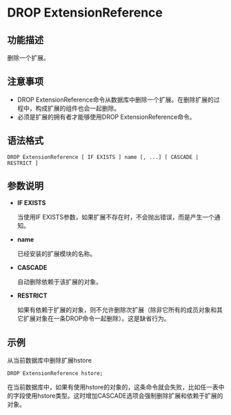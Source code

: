 # DROP ExtensionReference<a name="ZH-CN_TOPIC_0000001127565047"></a>

## 功能描述<a name="section173831846163116"></a>

删除一个扩展。

## 注意事项<a name="section786041713618"></a>

-   DROP ExtensionReference命令从数据库中删除一个扩展。在删除扩展的过程中，构成扩展的组件也会一起删除。
-   必须是扩展的拥有者才能够使用DROP ExtensionReference命令。

## 语法格式<a name="section1374719912321"></a>

```
DROP ExtensionReference [ IF EXISTS ] name [, ...] [ CASCADE | RESTRICT ]
```

## 参数说明<a name="section62781959163314"></a>

-   **IF EXISTS**

    当使用IF EXISTS参数，如果扩展不存在时，不会抛出错误，而是产生一个通知。

-   **name**

    已经安装的扩展模块的名称。

-   **CASCADE**

    自动删除依赖于该扩展的对象。

-   **RESTRICT**

    如果有依赖于扩展的对象，则不允许删除次扩展（除非它所有的成员对象和其它扩展对象在一条DROP命令一起删除）。这是缺省行为。


## 示例<a name="section14411351193419"></a>

从当前数据库中删除扩展hstore

```
DROP ExtensionReference hstore;
```

在当前数据库中，如果有使用hstore的对象的，这条命令就会失败，比如任一表中的字段使用hstore类型。这时增加CASCADE选项会强制删除扩展和依赖于扩展的对象。

